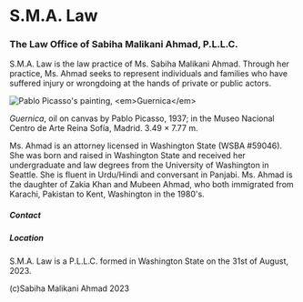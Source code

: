 <html>
<body>

<h1>S.M.A. Law</h1>
<h3>The Law Office of Sabiha Malikani Ahmad, P.L.L.C.</h3>

<p>S.M.A. Law is the law practice of Ms. Sabiha Malikani Ahmad.  Through her practice, Ms. Ahmad seeks to represent individuals and families who have suffered injury or wrongdoing at the hands of private or public actors.</p>

<img src="https://static3.museoreinasofia.es/sites/default/files/obras/DE00050_0.jpg" alt="Pablo Picasso's painting, <em>Guernica</em>">
<p><em>Guernica</em>, oil on canvas by Pablo Picasso, 1937; in the Museo Nacional Centro de Arte Reina Sofía, Madrid. 3.49 × 7.77 m.</p>

<p>Ms. Ahmad is an attorney licensed in Washington State (WSBA #59046).  She was born and raised in Washington State and received her undergraduate and law degrees from the University of Washington in Seattle.  She is fluent in Urdu/Hindi and conversant in Panjabi.  Ms. Ahmad is the daughter of Zakia Khan and Mubeen Ahmad, who both immigrated from Karachi, Pakistan to Kent, Washington in the 1980's.</p>

<h5>Contact</h5>

<h5>Location</h5>

<p>S.M.A. Law is a P.L.L.C. formed in Washington State on the 31st of August, 2023.</p>

<p>(c)Sabiha Malikani Ahmad 2023</p>
</body>
</html> 

